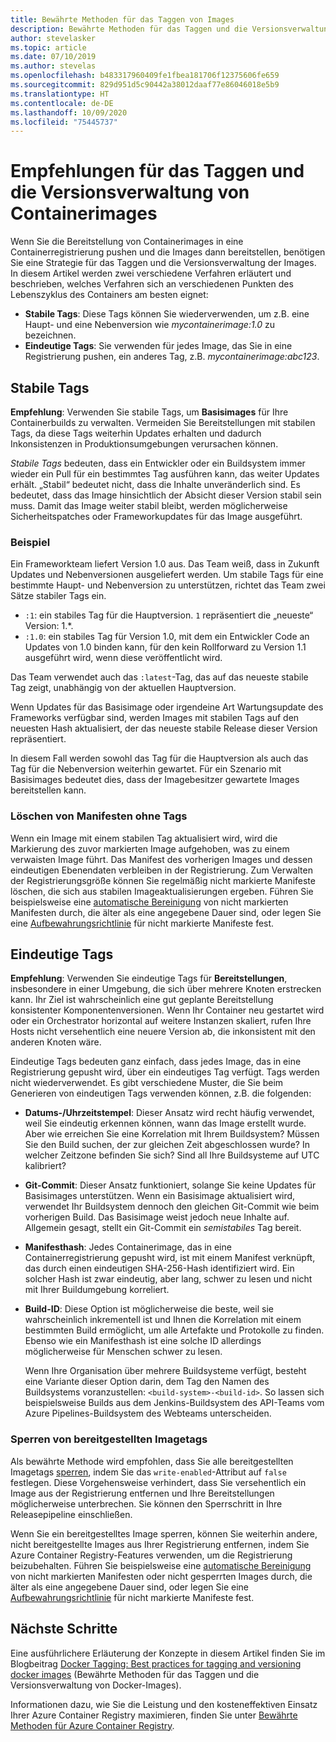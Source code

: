 ```yaml
---
title: Bewährte Methoden für das Taggen von Images
description: Bewährte Methoden für das Taggen und die Versionsverwaltung von Docker-Containerimages beim Durchführen von Push- und Pullvorgängen für Images für eine Azure-Containerregistrierung
author: stevelasker
ms.topic: article
ms.date: 07/10/2019
ms.author: stevelas
ms.openlocfilehash: b483317960409fe1fbea181706f12375606fe659
ms.sourcegitcommit: 829d951d5c90442a38012daaf77e86046018e5b9
ms.translationtype: HT
ms.contentlocale: de-DE
ms.lasthandoff: 10/09/2020
ms.locfileid: "75445737"
---
```

# <a name="recommendations-for-tagging-and-versioning-container-images"></a>Empfehlungen für das Taggen und die Versionsverwaltung von Containerimages

Wenn Sie die Bereitstellung von Containerimages in eine Containerregistrierung pushen und die Images dann bereitstellen, benötigen Sie eine Strategie für das Taggen und die Versionsverwaltung der Images. In diesem Artikel werden zwei verschiedene Verfahren erläutert und beschrieben, welches Verfahren sich an verschiedenen Punkten des Lebenszyklus des Containers am besten eignet:

* **Stabile Tags**: Diese Tags können Sie wiederverwenden, um z.B. eine Haupt- und eine Nebenversion wie *mycontainerimage:1.0* zu bezeichnen.
* **Eindeutige Tags**: Sie verwenden für jedes Image, das Sie in eine Registrierung pushen, ein anderes Tag, z.B. *mycontainerimage:abc123*.

## <a name="stable-tags"></a>Stabile Tags

**Empfehlung**: Verwenden Sie stabile Tags, um **Basisimages** für Ihre Containerbuilds zu verwalten. Vermeiden Sie Bereitstellungen mit stabilen Tags, da diese Tags weiterhin Updates erhalten und dadurch Inkonsistenzen in Produktionsumgebungen verursachen können.

*Stabile Tags* bedeuten, dass ein Entwickler oder ein Buildsystem immer wieder ein Pull für ein bestimmtes Tag ausführen kann, das weiter Updates erhält. „Stabil“ bedeutet nicht, dass die Inhalte unveränderlich sind. Es bedeutet, dass das Image hinsichtlich der Absicht dieser Version stabil sein muss. Damit das Image weiter stabil bleibt, werden möglicherweise Sicherheitspatches oder Frameworkupdates für das Image ausgeführt.

### <a name="example"></a>Beispiel

Ein Frameworkteam liefert Version 1.0 aus. Das Team weiß, dass in Zukunft Updates und Nebenversionen ausgeliefert werden. Um stabile Tags für eine bestimmte Haupt- und Nebenversion zu unterstützen, richtet das Team zwei Sätze stabiler Tags ein.

* `:1`: ein stabiles Tag für die Hauptversion. `1` repräsentiert die „neueste“ Version: 1.*.
* `:1.0`: ein stabiles Tag für Version 1.0, mit dem ein Entwickler Code an Updates von 1.0 binden kann, für den kein Rollforward zu Version 1.1 ausgeführt wird, wenn diese veröffentlicht wird.

Das Team verwendet auch das `:latest`-Tag, das auf das neueste stabile Tag zeigt, unabhängig von der aktuellen Hauptversion.

Wenn Updates für das Basisimage oder irgendeine Art Wartungsupdate des Frameworks verfügbar sind, werden Images mit stabilen Tags auf den neuesten Hash aktualisiert, der das neueste stabile Release dieser Version repräsentiert.

In diesem Fall werden sowohl das Tag für die Hauptversion als auch das Tag für die Nebenversion weiterhin gewartet. Für ein Szenario mit Basisimages bedeutet dies, dass der Imagebesitzer gewartete Images bereitstellen kann.

### <a name="delete-untagged-manifests"></a>Löschen von Manifesten ohne Tags

Wenn ein Image mit einem stabilen Tag aktualisiert wird, wird die Markierung des zuvor markierten Image aufgehoben, was zu einem verwaisten Image führt. Das Manifest des vorherigen Images und dessen eindeutigen Ebenendaten verbleiben in der Registrierung. Zum Verwalten der Registrierungsgröße können Sie regelmäßig nicht markierte Manifeste löschen, die sich aus stabilen Imageaktualisierungen ergeben. Führen Sie beispielsweise eine [automatische Bereinigung](container-registry-auto-purge.md) von nicht markierten Manifesten durch, die älter als eine angegebene Dauer sind, oder legen Sie eine [Aufbewahrungsrichtlinie](container-registry-retention-policy.md) für nicht markierte Manifeste fest.

## <a name="unique-tags"></a>Eindeutige Tags

**Empfehlung**: Verwenden Sie eindeutige Tags für **Bereitstellungen**, insbesondere in einer Umgebung, die sich über mehrere Knoten erstrecken kann. Ihr Ziel ist wahrscheinlich eine gut geplante Bereitstellung konsistenter Komponentenversionen. Wenn Ihr Container neu gestartet wird oder ein Orchestrator horizontal auf weitere Instanzen skaliert, rufen Ihre Hosts nicht versehentlich eine neuere Version ab, die inkonsistent mit den anderen Knoten wäre.

Eindeutige Tags bedeuten ganz einfach, dass jedes Image, das in eine Registrierung gepusht wird, über ein eindeutiges Tag verfügt. Tags werden nicht wiederverwendet. Es gibt verschiedene Muster, die Sie beim Generieren von eindeutigen Tags verwenden können, z.B. die folgenden:

* **Datums-/Uhrzeitstempel**: Dieser Ansatz wird recht häufig verwendet, weil Sie eindeutig erkennen können, wann das Image erstellt wurde. Aber wie erreichen Sie eine Korrelation mit Ihrem Buildsystem? Müssen Sie den Build suchen, der zur gleichen Zeit abgeschlossen wurde? In welcher Zeitzone befinden Sie sich? Sind all Ihre Buildsysteme auf UTC kalibriert?
* **Git-Commit**: Dieser Ansatz funktioniert, solange Sie keine Updates für Basisimages unterstützen. Wenn ein Basisimage aktualisiert wird, verwendet Ihr Buildsystem dennoch den gleichen Git-Commit wie beim vorherigen Build. Das Basisimage weist jedoch neue Inhalte auf. Allgemein gesagt, stellt ein Git-Commit ein *semistabiles* Tag bereit.
* **Manifesthash**: Jedes Containerimage, das in eine Containerregistrierung gepusht wird, ist mit einem Manifest verknüpft, das durch einen eindeutigen SHA-256-Hash identifiziert wird. Ein solcher Hash ist zwar eindeutig, aber lang, schwer zu lesen und nicht mit Ihrer Buildumgebung korreliert.
* **Build-ID**: Diese Option ist möglicherweise die beste, weil sie wahrscheinlich inkrementell ist und Ihnen die Korrelation mit einem bestimmten Build ermöglicht, um alle Artefakte und Protokolle zu finden. Ebenso wie ein Manifesthash ist eine solche ID allerdings möglicherweise für Menschen schwer zu lesen.

  Wenn Ihre Organisation über mehrere Buildsysteme verfügt, besteht eine Variante dieser Option darin, dem Tag den Namen des Buildsystems voranzustellen: `<build-system>-<build-id>`. So lassen sich beispielsweise Builds aus dem Jenkins-Buildsystem des API-Teams vom Azure Pipelines-Buildsystem des Webteams unterscheiden.

### <a name="lock-deployed-image-tags"></a>Sperren von bereitgestellten Imagetags

Als bewährte Methode wird empfohlen, dass Sie alle bereitgestellten Imagetags [sperren](container-registry-image-lock.md), indem Sie das `write-enabled`-Attribut auf `false` festlegen. Diese Vorgehensweise verhindert, dass Sie versehentlich ein Image aus der Registrierung entfernen und Ihre Bereitstellungen möglicherweise unterbrechen. Sie können den Sperrschritt in Ihre Releasepipeline einschließen.

Wenn Sie ein bereitgestelltes Image sperren, können Sie weiterhin andere, nicht bereitgestellte Images aus Ihrer Registrierung entfernen, indem Sie Azure Container Registry-Features verwenden, um die Registrierung beizubehalten. Führen Sie beispielsweise eine [automatische Bereinigung](container-registry-auto-purge.md) von nicht markierten Manifesten oder nicht gesperrten Images durch, die älter als eine angegebene Dauer sind, oder legen Sie eine [Aufbewahrungsrichtlinie](container-registry-retention-policy.md) für nicht markierte Manifeste fest.

## <a name="next-steps"></a>Nächste Schritte

Eine ausführlichere Erläuterung der Konzepte in diesem Artikel finden Sie im Blogbeitrag [Docker Tagging: Best practices for tagging and versioning docker images](https://stevelasker.blog/2018/03/01/docker-tagging-best-practices-for-tagging-and-versioning-docker-images/) (Bewährte Methoden für das Taggen und die Versionsverwaltung von Docker-Images).

Informationen dazu, wie Sie die Leistung und den kosteneffektiven Einsatz Ihrer Azure Container Registry maximieren, finden Sie unter [Bewährte Methoden für Azure Container Registry](container-registry-best-practices.md).

<!-- IMAGES -->


<!-- LINKS - Internal -->

